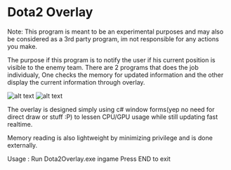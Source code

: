 # Dota2 Overlay
Note: This program is meant to be an experimental purposes and may also be considered as a 3rd party program, im not responsible for any actions you make.

The purpose if this program is to notify the user if his current position is visible to the enemy team.
There are 2 programs that does the job individualy, One checks the memory for updated information and the other display the current information through overlay.

![alt text](https://i.ibb.co/T8TFdsH/Screenshot-12.png)
![alt text](https://i.ibb.co/b2x1WW2/Screenshot-13.png)

The overlay is designed simply using c# window forms(yep no need for direct draw or stuff :P) to lessen CPU/GPU usage while still updating fast realtime.

Memory reading is also lightweight by minimizing privilege and is done externally.

Usage :
Run Dota2Overlay.exe ingame
Press END to exit
